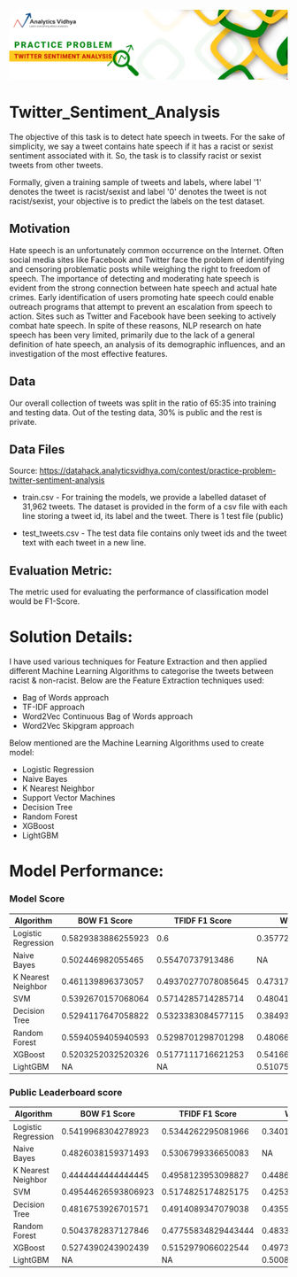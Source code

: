 ![](https://github.com/SDS7695/Images/blob/master/Twitter%20Sentiment%20Analysis.png)

# Twitter_Sentiment_Analysis

The objective of this task is to detect hate speech in tweets. For the sake of simplicity, we say a tweet contains hate speech if it has a racist or sexist sentiment associated with it. So, the task is to classify racist or sexist tweets from other tweets.

Formally, given a training sample of tweets and labels, where label '1' denotes the tweet is racist/sexist and label '0' denotes the tweet is not racist/sexist, your objective is to predict the labels on the test dataset. 

## Motivation

Hate  speech  is  an  unfortunately  common  occurrence  on  the  Internet.  Often social media sites like Facebook and Twitter face the problem of identifying and censoring  problematic  posts  while weighing the right to freedom of speech. The  importance  of  detecting  and  moderating hate  speech  is  evident  from  the  strong  connection between hate speech and actual hate crimes. Early identification of users promoting  hate  speech  could  enable  outreach  programs that attempt to prevent an escalation from speech to action. Sites such as Twitter and Facebook have been seeking  to  actively  combat  hate  speech. In spite of these reasons, NLP research on hate speech has been very limited, primarily due to the lack of a general definition of hate speech, an analysis of its demographic influences, and an investigation of the most effective features.

 
## Data
Our overall collection of tweets was split in the ratio of 65:35 into training and testing data. Out of the testing data, 30% is public and the rest is private.

## Data Files

Source: https://datahack.analyticsvidhya.com/contest/practice-problem-twitter-sentiment-analysis

- train.csv - For training the models, we provide a labelled dataset of 31,962 tweets. The dataset is provided in the form of a csv file with each line storing a tweet id, its label and the tweet.
There is 1 test file (public)

- test_tweets.csv - The test data file contains only tweet ids and the tweet text with each tweet in a new line.
 
## Evaluation Metric:
The metric used for evaluating the performance of classification model would be F1-Score.

# Solution Details:
I have used various techniques for Feature Extraction and then applied different Machine Learning Algorithms to categorise the tweets between racist & non-racist. Below are the Feature Extraction techniques used:
- Bag of Words approach
- TF-IDF approach
- Word2Vec Continuous Bag of Words approach
- Word2Vec Skipgram approach

Below mentioned are the Machine Learning Algorithms used to create model:
- Logistic Regression
- Naive Bayes
- K Nearest Neighbor
- Support Vector Machines
- Decision Tree
- Random Forest
- XGBoost
- LightGBM

# Model Performance: 

### Model Score

| Algorithm | BOW F1 Score | TFIDF F1 Score | W2V_CBOW | W2V_SG | GloVe |
| --------- | ---------- | ------------------- | ----- | ------ | ----- |
| Logistic Regression | 0.5829383886255923 | 0.6 | 0.35772357723577236 | 0.5974025974025974 | 0.5905172413793104 |
| Naive Bayes |  0.502446982055465 | 0.55470737913486 | NA | NA | NA |
| K Nearest Neighbor | 0.461139896373057 | 0.49370277078085645 | 0.47317073170731705 | 0.5620608899297423 | 0.6144578313253012 |
| SVM | 0.5392670157068064 | 0.5714285714285714 | 0.4804177545691906 | 0.5981735159817352 | 0.5707762557077626 |
| Decision Tree | 0.5294117647058822  | 0.5323383084577115 | 0.38493723849372385 | 0.4785276073619632 | 0.44921875 |
| Random Forest | 0.5594059405940593 | 0.5298701298701298 | 0.4806629834254143 | 0.5721649484536082 | 0.5085714285714287 |
| XGBoost | 0.5203252032520326 | 0.5177111716621253 | 0.5416666666666666 | 0.6069651741293531 |  0.5947368421052631 |
| LightGBM | NA | NA | 0.510752688172043  | 0.5905707196029777 | 0.6180904522613064 |


### Public Leaderboard score

| Algorithm | BOW F1 Score | TFIDF F1 Score | W2V_CBOW | W2V_SG | GloVe |
| --------- | ------------ | -------------- | -------- | ------ | ----- |
| Logistic Regression | 0.5419968304278923 | 0.5344262295081966 | 0.3401109057301294 | 0.5142857142857143 | 0.5306122448979592 |
| Naive Bayes |  0.4826038159371493 |  0.5306799336650083 | NA | NA | NA |
| K Nearest Neighbor | 0.4444444444444445 | 0.4958123953098827  | 0.4486571879936809 | 0.546583850931677 | 0.6011560693641618 |
| SVM | 0.49544626593806923 | 0.5174825174825175 | 0.4253075571177504 | 0.5261489698890649 | 0.5119236883942766 |
| Decision Tree | 0.4816753926701571 | 0.4914089347079038 | 0.43556701030927836 | 0.4972972972972973 | 0.37771739130434784 |
| Random Forest |  0.5043782837127846 | 0.47755834829443444 | 0.48339483394833943 | 0.5638297872340425 | 0.45901639344262296 |
| XGBoost |  0.5274390243902439 | 0.5152979066022544 | 0.49735449735449727| 0.6203389830508473 | 0.5559701492537313 |
| LightGBM | NA | NA |  0.5008944543828264  | 0.5781512605042017 | 0.5646630236794171 |
